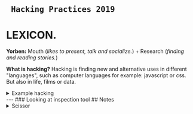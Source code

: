 ## <pre>                         Hacking Practices 2019</pre>
# **LEXICON.**


**Yorben:** Mouth (_likes to present, talk and socialize._) + Research (_finding and reading stories._)

**What is hacking?**
Hacking is finding new and alternative uses in different "languages", such as computer languages for example: javascript or css.
But also in life, films or data. 
<details>
 <summary> Example hacking </summary>
<img src="http://blog.thequietman.co.uk/wp-content/uploads/2011/05/Quiet-Man-type-low-res.jpg" width="400" height="600" />
</details>
---
### Looking at inspection tool
## Notes
<details>
 <summary> Scissor 
 </summary>
2 Messen met zwaartekracht
Herkenbaar geluid
2 objecten = 1 vast
2 benen, 2 ogen, 2 personen
Geluid bouwt op naar een afsluiting
Weerspiegeld
Stainless steel with stains
Tegenovergestelde
zachte rond handvat
twee scherpe messen
Assosiatie bang voor jezelf snijden
Ook nostalgisch
Een vloeiend object
Een zwaartekracht object, valt naar beneden
Het past perfect
Sterk en robuust
 Gebruikersvriendelijk en gemaakt om vast te houden
 </details>

